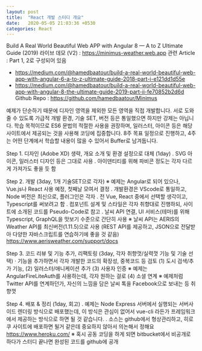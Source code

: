 ```yaml
---
layout: post
title:  "React 개발 스터디 개요"
date:   2020-05-05 21:03:36 +0530
categories: React
---
```

Build A Real World Beautiful Web APP with Angular 8 — A to Z Ultimate Guide (2019)
라이브 데모 (V2) : https://minimus-weather.web.app
관련 Article : Part 1, 2로 구성되어 있음
- https://medium.com/@hamedbaatour/build-a-real-world-beautiful-web-app-with-angular-6-a-to-z-ultimate-guide-2018-part-i-e121dd1d55e
- https://medium.com/@hamedbaatour/build-a-real-world-beautiful-web-app-with-angular-8-the-ultimate-guide-2019-part-ii-fe70852b2d6d
Github Repo : https://github.com/hamedbaatour/Minimus

예제가 단순하기 때문에 디자인 영역을 제외한 모든 영역을 직접 개발합니다.
서로 도와줄 수 있도록 가급적 개발 환경, 기술 SET, 버전 등은 통일했으면 하지만 강제는 아닙니다.
학습 목적이므로 ES6 문법의 적절한 사용을 권장하며, 
일러스터, 아이콘 등은 해당 사이트에서 제공되는 것을 사용해 코딩에 집중합니다.
8주 목표 일정으로 진행하고, 4주는 어떤 단계에서 학습할 내용이 많을 수 있어서 Buffer로 남겨둡니다.

   Step 1. 디자인 (Adobe XD) 생략, 개요 소개 및 환경 설정으로 대체 (1day)
      . SVG 아이콘, 일러스터 디자인 등은 그대로 사용
      . 아이덴티티를 위해 파비콘 정도는 각자 다르게 가져가도 좋을 듯 함

   Step 2. 개발 (3day, 1개 기술SET으로 각자)
     ※ 예제는 Angular로 되어 있으나, Vue.js나 React 사용 예정, 첫째날 모여서 결정
     . 개발환경은 VScode로 통일하고, Node 버전은 최신으로, 플러그인은 각자
     . 전 Vue, React 중에서 선택할 생각이고, Typescript를 써보려고 함
     . 컴포넌트 설계 및 스타일은 각자 취향대로 진행하되, 사이트에 소개된 코드를 Pseudo-Code로 참고
     . 날씨 API 연결, UI 서비스(테마)를 위해 Typescript, GraphQL을 맛보기 수준으로 간단히 사용
     ※ 날씨 API는 AERIS의 Weather API를 최신버전(1.11.5)으로 사용 
       (REST API를 제공하고, JSON으로 전달받아 다양한 자바스크립트를 연습하기에 좋을 것 같음)
       https://www.aerisweather.com/support/docs 

   Step 3. 코드 리뷰 및 기능 추가, 리팩토링 (3day, 각자 취향껏/실력껏 기능 및 기술 선택)
     · 기능을 추가하면서 각자 개발한 코드의 확장성, 중복코드 등 검토
       (1) 도시 검색/추가 기능, 
       (2) 일러스터/애니케이션 추가 
       (3) 사용자 인증 
        ※ 예제는 AngularFireLiteAuth를 사용하는데, 각자 원하는 걸로
       (4) 소셜 연계 
        ※ 예제처럼 Twitter API를 연계하던가, 자신의 느낌을 담은 날씨 톡을 Facebook으로 보내는 등 취향껏

   Step 4. 배포 & 정리 (1day, 회고)
      . 예제는 Node Express 서버에서 실행되는 서버사이드 렌더링 방식으로 배포했는데,
        이 방식은 관심이 없어서 vue-cli 라든가 프레임워크에서 제공하는 방식으로 하면 될 것 같습니다.
      . 소스는 github에서 형상관리하고, 히로쿠 사이트에 배포하면 될거 같은데 중요하지 않아서 의논해서 정해요     
         https://www.heroku.com/
         ※ 혹시 공동 코딩을 하게 되면 bitbucket에서 비공개로 하다가 스터디 끝나면 완성된 코드를 github에 공개

